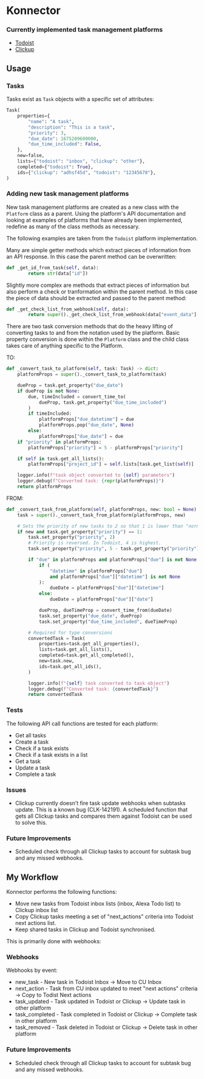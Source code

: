 # Konnector

### Currently implemented task management platforms
* [Todoist](https://todoist.com)
* [Clickup](https://clickup.com)

## Usage

### Tasks
Tasks exist as `Task`
objects with a specific set of attributes:
```python
Task(
    properties={
        "name": "A task",
        "description": "This is a task",
        "priority": 3,  
        "due_date": 1675209600000,
        "due_time_included": False,
    },
    new=false,
    lists={"todoist": "inbox", "clickup": "other"},
    completed={"todoist": True},
    ids={"clickup": "adhsf45d", "todoist": "12345678"},
)
```

### Adding new task management platforms
New task management platforms are created as a new class with the `Platform` class as a parent. Using the platform's API documentation and looking at examples of platforms that have already been implemented, redefine as many of the class methods as necessary.

The following examples are taken from the `Todoist` platform implementation.

Many are simple getter methods which extract pieces of information from an API response. In this case the parent method can be overwritten:
```python
def _get_id_from_task(self, data):
        return str(data["id"])
```

Slightly more complex are methods that extract pieces of information but also perform a check or tranformation within the parent method. In this case the piece of data should be extracted and passed to the parent method:
```python
def _get_check_list_from_webhook(self, data):
        return super()._get_check_list_from_webhook(data["event_data"]["project_id"])
```

There are two task conversion methods that do the heavy lifting of converting tasks to and from the notation used by the platform. Basic property conversion is done within the `Platform` class and the child class takes care of anything specific to the Platform.

TO:
```python
def _convert_task_to_platform(self, task: Task) -> dict:
    platformProps = super()._convert_task_to_platform(task)

    dueProp = task.get_property("due_date")
    if dueProp is not None:
        due, timeIncluded = convert_time_to(
            dueProp, task.get_property("due_time_included")
        )
        if timeIncluded:
            platformProps["due_datetime"] = due
            platformProps.pop("due_date", None)
        else:
            platformProps["due_date"] = due
    if "priority" in platformProps:
        platformProps["priority"] = 5 - platformProps["priority"]

    if self in task.get_all_lists():
        platformProps["project_id"] = self.lists[task.get_list(self)]

    logger.info(f"task object converted to {self} parameters")
    logger.debug(f"Converted task: {repr(platformProps)}")
    return platformProps
```

FROM:
```python
def _convert_task_from_platform(self, platformProps, new: bool = None) -> Task:
    task = super()._convert_task_from_platform(platformProps, new)

    # Sets the priority of new tasks to 2 so that 1 is lower than "normal".
    if new and task.get_property("priority") == 1:
        task.set_property("priority", 2)
        # Priority is reversed. In Todoist, 4 is highest.
        task.set_property("priority", 5 - task.get_property("priority"))

        if "due" in platformProps and platformProps["due"] is not None:
            if (
                "datetime" in platformProps["due"]
                and platformProps["due"]["datetime"] is not None
            ):
                dueDate = platformProps["due"]["datetime"]
            else:
                dueDate = platformProps["due"]["date"]

            dueProp, dueTimeProp = convert_time_from(dueDate)
            task.set_property("due_date", dueProp)
            task.set_property("due_time_included", dueTimeProp)

        # Required for type conversions
        convertedTask = Task(
            properties=task.get_all_properties(),
            lists=task.get_all_lists(),
            completed=task.get_all_completed(),
            new=task.new,
            ids=task.get_all_ids(),
        )

        logger.info(f"{self} task converted to task object")
        logger.debug(f"Converted task: {convertedTask}")
        return convertedTask
```

### Tests
The following API call functions are tested for each platform:
* Get all tasks
* Create a task
* Check if a task exists
* Check if a task exists in a list
* Get a task
* Update a task
* Complete a task

### Issues
* Clickup currently doesn't fire task update webhooks when subtasks update. This is a known bug (CLK-142191). A scheduled function that gets all Clickup tasks and compares them against Todoist can be used to solve this.

### Future Improvements
* Scheduled check through all Clickup tasks to account for subtask bug and any missed webhooks.


## My Workflow
Konnector performs the following functions:
* Move new tasks from Todoist inbox lists (inbox, Alexa Todo list) to Clickup inbox list
* Copy Clickup tasks meeting a set of "next_actions" criteria into Todoist next actions list.
* Keep shared tasks in Clickup and Todoist synchronised.

This is primarily done with webhooks:

### Webhooks
Webhooks by event:
* new_task - New task in Todoist Inbox -> Move to CU Inbox
* next_action - Task from CU inbox updated to meet "next actions" criteria -> Copy to Todist Next actions
* task_updated - Task updated in Todoist or Clickup -> Update task in other platform
* task_completed - Task completed in Todoist or Clickup -> Complete task in other platform
* task_removed - Task deleted in Todoist or Clickup -> Delete task in other platform

### Future Improvements
* Scheduled check through all Clickup tasks to account for subtask bug and any missed webhooks.
